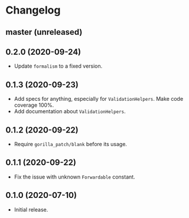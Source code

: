# Changelog

## master (unreleased)

## 0.2.0 (2020-09-24)

*   Update `formalism` to a fixed version.

## 0.1.3 (2020-09-23)

*   Add specs for anything, especially for `ValidationHelpers`.
    Make code coverage 100%.
*   Add documentation about `ValidationHelpers`.

## 0.1.2 (2020-09-22)

*   Require `gorilla_patch/blank` before its usage.

## 0.1.1 (2020-09-22)

*   Fix the issue with unknown `Forwardable` constant.

## 0.1.0 (2020-07-10)

*   Initial release.
